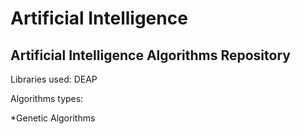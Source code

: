 # Artificial Intelligence
## Artificial Intelligence Algorithms Repository

Libraries used: DEAP

Algorithms types:

*Genetic Algorithms
